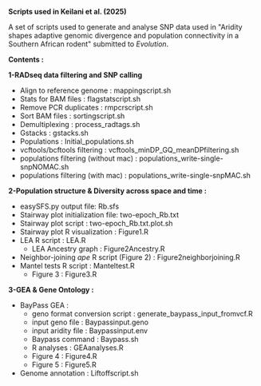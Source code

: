 **Scripts used in Keilani et al. (2025)**

A set of scripts used to generate and analyse SNP data used in "Aridity shapes adaptive genomic divergence and population connectivity in a Southern African rodent" submitted to _Evolution_.

**Contents :**

**1-RADseq data filtering and SNP calling**
- Align to reference genome : mappingscript.sh
- Stats for BAM files : flagstatscript.sh
- Remove PCR duplicates : rmpcrscript.sh
- Sort BAM files : sortingscript.sh
- Demultiplexing : process_radtags.sh
- Gstacks : gstacks.sh
- Populations : Initial_populations.sh
- vcftools/bcftools filtering : vcftools_minDP_GQ_meanDPfiltering.sh
- populations filtering (without mac) : populations_write-single-snpNOMAC.sh
- populations filtering (with mac) : populations_write-single-snpMAC.sh
  
**2-Population structure & Diversity across space and time :**
 - easySFS.py output file: Rb.sfs
 - Stairway plot initialization file: two-epoch_Rb.txt
 - Stairway plot script : two-epoch_Rb.txt.plot.sh
 - Stairway plot R visualization : Figure1.R
 - LEA R script : LEA.R
     - LEA Ancestry graph : Figure2Ancestry.R 
 - Neighbor-joining _ape_ R script (Figure 2) : Figure2neighborjoining.R 
 - Mantel tests R script : Manteltest.R
     - Figure 3 : Figure3.R
   
**3-GEA & Gene Ontology :**
 - BayPass GEA :
     - geno format conversion script : generate_baypass_input_fromvcf.R
     - input geno file : Baypassinput.geno
     - input aridity file : Baypassinput.env
     - Baypass command : Baypass.sh
     - R analyses : GEAanalyses.R
     - Figure 4 : Figure4.R
     - Figure 5 : Figure5.R
 - Genome annotation : Liftoffscript.sh
